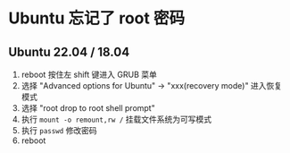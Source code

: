 # Ubuntu 忘记了 root 密码

## Ubuntu 22.04 / 18.04

1. reboot 按住左 shift 键进入 GRUB 菜单
2. 选择 "Advanced options for Ubuntu" -> "xxx(recovery mode)" 进入恢复模式
3. 选择 "root drop to root shell prompt"
4. 执行 ``mount -o remount,rw /`` 挂载文件系统为可写模式
5. 执行 `passwd` 修改密码
6. reboot
